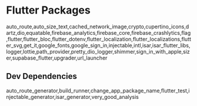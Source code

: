 # Flutter Packages

auto_route,auto_size_text,cached_network_image,crypto,cupertino_icons,dartz,dio,equatable,firebase_analytics,firebase_core,firebase_crashlytics,flag,flutter,flutter_bloc,flutter_dotenv,flutter_localization,flutter_localizations,flutter_svg,get_it,google_fonts,google_sign_in,injectable,intl,isar,isar_flutter_libs,logger,lottie,path_provider,pretty_dio_logger,shimmer,sign_in_with_apple,sizer,supabase_flutter,upgrader,url_launcher

## Dev Dependencies

auto_route_generator,build_runner,change_app_package_name,flutter_test,injectable_generator,isar_generator,very_good_analysis